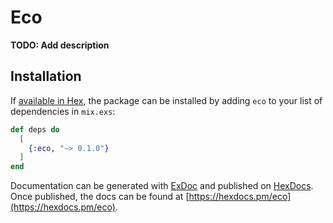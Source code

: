 # Eco

**TODO: Add description**

## Installation

If [available in Hex](https://hex.pm/docs/publish), the package can be installed
by adding `eco` to your list of dependencies in `mix.exs`:

```elixir
def deps do
  [
    {:eco, "~> 0.1.0"}
  ]
end
```

Documentation can be generated with [ExDoc](https://github.com/elixir-lang/ex_doc)
and published on [HexDocs](https://hexdocs.pm). Once published, the docs can
be found at [https://hexdocs.pm/eco](https://hexdocs.pm/eco).

